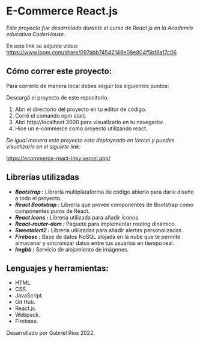 # **E-Commerce React.js**
*Este proyecto fue desarrolado durante el curso de React js en la Academia educativa CoderHouse.*

En este link se adjunta video:
https://www.loom.com/share/097abb74542148e08e804f5bf8a17c06

## **Cómo correr este proyecto:**
Para correrlo de manera local debes seguir los siguientes puntos:

Descargá el proyecto de este repositorio.
1. Abrí el directorio del proyecto en tu editor de código.
2. Corré el comando npm start.
3. Abrí http://localhost:3000 para visualizarlo en tu navegador.
4. Hice un e-commerce como proyecto utilizando react.

*De igual manera este proyecto esta deployeado en Vercel y puedes visualizarlo en el siguiete link:*

https://ecommerce-react-inky.vercel.app/

## **Librerías utilizadas**
- ***Bootstrap :*** Librería multiplataforma de código abierto para darle diseño a todo el proyecto.
- ***React Bootstrap :*** Librería que provee componentes de Bootstrap como componentes puros de React.
- ***React Icons :*** Librería utilizada para añadir íconos.
- ***React-router-dom :*** Paquete para implementar routing dinámico.
- ***Sweetalert2 :*** Libreria utilizadas para añadir alertas personalizadas.
- ***Firebase :*** Base de datos NoSQL alojada en la nube que te permite almacenar y sincronizar datos entre tus usuarios en tiempo real.
- ***Imgbb :*** Servicio de alojamiento de imágenes.

## **Lenguajes y herramientas:**
- HTML.
- CSS.
- JavaScript.
- Git Hub.
- React.js.
- Webpack.
- Firebase.

Desarrollado por Gabriel Rios 2022.